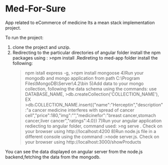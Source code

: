 # Med-For-Sure
App related to eCommerce of medicine 
Its a mean stack implementation project.

To run the project:
1) clone the project and unzip.
2) Redirecting to the particular directories of angular folder install the npm packages using : >npm install .Redireting to med-app folder install the following: 
    >npm istall express -g, >npm install mongoose
4)Run your mongodb and mongo application from path C:\Program Files\MongoDB\Server\4.2\bin
5)Add data to your mongo collection, following the data schema using the commands:
   >use DATABASE_NAME, >db.createCollection('COLLECTION_NAME'), EX  >db.COLLECTION_NAME.insert({"name":"Herceptin","description":"a cancer medicine interferes with spread of    cancer cell","price":180,"img":"","medicinefor":"breast cancer,stomach cancer,liver cancer","ratings":4.0})
7)Run your angular application rediecting to angular folder, command used: >ng serve . Check on your browser using http://localhost:4200
8)Run node.js file in a different console using the command :>node server.js. Check on your browser using http://localhost:3000/showProducts


You can see the data displayed on angular server from the node.js backend,fetching the data from the mongodb.
